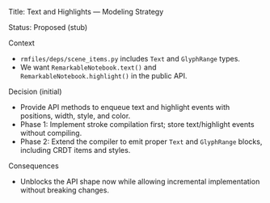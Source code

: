 Title: Text and Highlights — Modeling Strategy

Status: Proposed (stub)

Context
- `rmfiles/deps/scene_items.py` includes `Text` and `GlyphRange` types.
- We want `RemarkableNotebook.text()` and `RemarkableNotebook.highlight()` in the public API.

Decision (initial)
- Provide API methods to enqueue text and highlight events with positions, width, style, and color.
- Phase 1: Implement stroke compilation first; store text/highlight events without compiling.
- Phase 2: Extend the compiler to emit proper `Text` and `GlyphRange` blocks, including CRDT items and styles.

Consequences
- Unblocks the API shape now while allowing incremental implementation without breaking changes.

